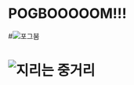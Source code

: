 # POGBOOOOOM!!!

#![포그붐](https://cafeptthumb-phinf.pstatic.net/20160810_244/dnjsaudrb123_1470829951393D1uls_JPEG/%C6%F7%B1%D7%B9%D94.jpg?type=w740)

# ![ 지리는 중거리](https://www.youtube.com/watch?v=e6WqO67OZi0)
